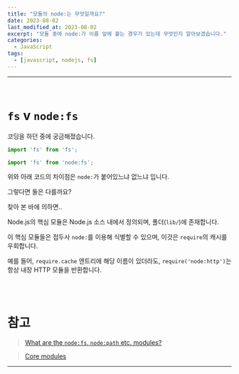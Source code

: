 ```yaml
---
title: "모듈의 node:는 무엇일까요?"
date: 2023-08-02
last_modified_at: 2023-08-02
excerpt: "모듈 중에 node:가 이름 앞에 붙는 경우가 있는데 무엇인지 알아보겠습니다."
categories:
  - JavaScript
tags:
  - [javascript, nodejs, fs]
---
```


---

<br>

# `fs` v `node:fs`

코딩을 하던 중에 궁금해졌습니다.

```javascript
import 'fs' from 'fs';
```

```javascript
import 'fs' from 'node:fs';
```

위와 아래 코드의 차이점은 `node:`가 붙어있느냐 없느냐 입니다.

그렇다면 둘은 다를까요?

찾아 본 바에 의하면..

Node.js의 핵심 모듈은 Node.js 소스 내에서 정의되며, 폴더(`lib/`)에 존재합니다.

이 핵심 모듈들은 접두사 `node:`를 이용해 식별할 수 있으며, 이것은 `require`의 캐시를 우회합니다.

예를 들어, `require.cache` 엔트리에 해당 이름이 있더라도, `require('node:http')`는 항상 내장 HTTP 모듈을 반환합니다.

<br>
<br>

# 참고

> [What are the `node:fs`, `node:path` etc. modules?](https://stackoverflow.com/questions/67554506/what-are-the-nodefs-nodepath-etc-modules)

> [Core modules](https://nodejs.org/api/modules.html#core-modules)

---
